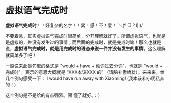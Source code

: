 # 虚拟语气完成时

**虚拟语气完成时**！！好复杂的名字！！累！感！不！爱！ ＼(º □ º l|l)/ 

不要着急，其实虚拟语气完成时很简单，分开理解就好了。所谓虚拟语气，也就是是虚拟的，并没有发生过的事情；而后面的完成时，就是完成时嘛！那么也就是说，**虚拟语气完成时，就是用完成时的语态来说一件并没有发生的事情**。这么理解就简单多了吧！ 

一般说来此类句型的格式是 "would + have + 动词过去分词"，也就是 "would + 完成时"。表示的意思大概就是 “XXX本该XXX 的” （请脑补傲娇状）。来来来，给几个例句感受一下： 
I would have run away with Xiaoming! (我本该和小明私奔的！) 

这个例句是不是给的有点强烈。囧 
懂了就好。：）